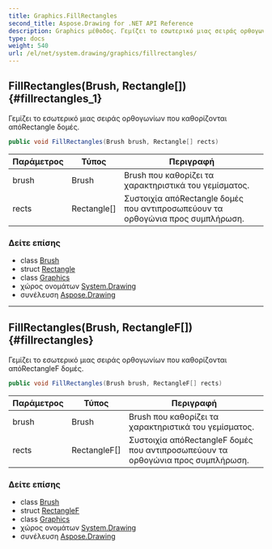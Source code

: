 ```yaml
---
title: Graphics.FillRectangles
second_title: Aspose.Drawing for .NET API Reference
description: Graphics μέθοδος. Γεμίζει το εσωτερικό μιας σειράς ορθογωνίων που καθορίζονται απόRectangle δομές.
type: docs
weight: 540
url: /el/net/system.drawing/graphics/fillrectangles/
---
```

## FillRectangles(Brush, Rectangle[]) {#fillrectangles_1}

Γεμίζει το εσωτερικό μιας σειράς ορθογωνίων που καθορίζονται απόRectangle δομές.

```csharp
public void FillRectangles(Brush brush, Rectangle[] rects)
```

| Παράμετρος | Τύπος | Περιγραφή |
| --- | --- | --- |
| brush | Brush | Brush που καθορίζει τα χαρακτηριστικά του γεμίσματος. |
| rects | Rectangle[] | Συστοιχία απόRectangle δομές που αντιπροσωπεύουν τα ορθογώνια προς συμπλήρωση. |

### Δείτε επίσης

* class [Brush](../../brush/)
* struct [Rectangle](../../rectangle/)
* class [Graphics](../)
* χώρος ονομάτων [System.Drawing](../../graphics/)
* συνέλευση [Aspose.Drawing](../../../)

---

## FillRectangles(Brush, RectangleF[]) {#fillrectangles}

Γεμίζει το εσωτερικό μιας σειράς ορθογωνίων που καθορίζονται απόRectangleF δομές.

```csharp
public void FillRectangles(Brush brush, RectangleF[] rects)
```

| Παράμετρος | Τύπος | Περιγραφή |
| --- | --- | --- |
| brush | Brush | Brush που καθορίζει τα χαρακτηριστικά του γεμίσματος. |
| rects | RectangleF[] | Συστοιχία απόRectangleF δομές που αντιπροσωπεύουν τα ορθογώνια προς συμπλήρωση. |

### Δείτε επίσης

* class [Brush](../../brush/)
* struct [RectangleF](../../rectanglef/)
* class [Graphics](../)
* χώρος ονομάτων [System.Drawing](../../graphics/)
* συνέλευση [Aspose.Drawing](../../../)



